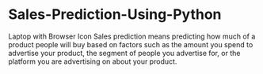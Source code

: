 # Sales-Prediction-Using-Python
 Laptop with Browser Icon Sales prediction means predicting how much of a product people will buy based on factors such as the amount you spend to advertise your product, the segment of people you advertise for, or the platform you are advertising on about your product.
